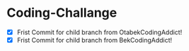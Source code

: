 # Coding-Challange

- [x] Frist Commit for child branch from OtabekCodingAddict!
- [x] Frist Commit for child branch from BekCodingAddict!